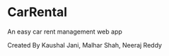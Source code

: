 # CarRental
An easy car rent management web app

Created By
Kaushal Jani,
Malhar Shah,
Neeraj Reddy
